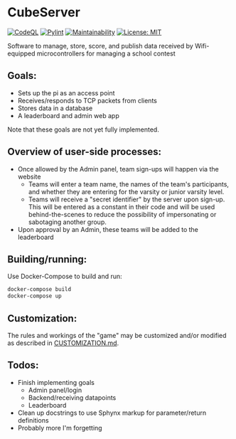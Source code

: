 # CubeServer
[![CodeQL](https://github.com/snorklerjoe/CubeServer/actions/workflows/codeql-analysis.yml/badge.svg)](https://github.com/snorklerjoe/CubeServer/actions/workflows/codeql-analysis.yml)
[![Pylint](https://github.com/snorklerjoe/CubeServer/actions/workflows/pylint.yml/badge.svg)](https://github.com/snorklerjoe/CubeServer/actions/workflows/pylint.yml)
[![Maintainability](https://api.codeclimate.com/v1/badges/0c7fad7ea7ff1a8380e0/maintainability)](https://codeclimate.com/github/snorklerjoe/CubeServer/maintainability)
[![License: MIT](https://img.shields.io/badge/License-MIT-yellow.svg)](https://opensource.org/licenses/MIT)

Software to manage, store, score, and publish data received by Wifi-equipped microcontrollers for managing a school contest

## Goals:
- Sets up the pi as an access point
- Receives/responds to TCP packets from clients
- Stores data in a database
- A leaderboard and admin web app

Note that these goals are not yet fully implemented.

## Overview of user-side processes:
- Once allowed by the Admin panel, team sign-ups will happen via the website
  - Teams will enter a team name, the names of the team's participants, and whether they are entering for the varsity or junior varsity level.
  - Teams will receive a "secret identifier" by the server upon sign-up. This will be entered as a constant in their code and will be used behind-the-scenes to reduce the possibility of impersonating or sabotaging another group.
- Upon approval by an Admin, these teams will be added to the leaderboard

## Building/running:
Use Docker-Compose to build and run:
```bash
docker-compose build
docker-compose up
```

## Customization:
The rules and workings of the "game" may be customized and/or modified as described in [CUSTOMIZATION.md](./CUSTOMIZATION.md).

## Todos:
* Finish implementing goals
  * Admin panel/login
  * Backend/receiving datapoints
  * Leaderboard 
* Clean up docstrings to use Sphynx markup for parameter/return definitions
* Probably more I'm forgetting
